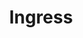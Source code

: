 ---
title: "Ingress"
description: "External access management"
weight: 4
banner: "98e16360-a366-4b78-8e0a-031da07fdacb/images/ingress.png"
---